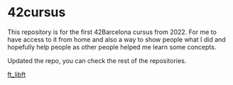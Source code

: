 # 42cursus
This repository is for the first 42Barcelona cursus from 2022. For me to have access to it from home and also a way to show people what I did and hopefully help people as other people helped me learn some concepts.

Updated the repo, you can check the rest of the repositories.

[ft_libft]((https://github.com/RaeldorDraken/ft_libft)https://github.com/RaeldorDraken/ft_libft)
